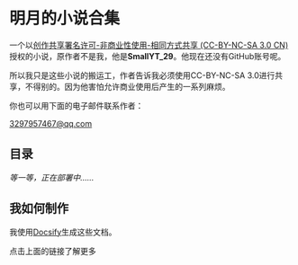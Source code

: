 # 明月的小说合集
一个以[创作共享署名许可-非商业性使用-相同方式共享 (CC-BY-NC-SA 3.0 CN) ](https://creativecommons.org/licenses/by-nc-sa/3.0/cn/)授权的小说，原作者不是我，他是**SmallYT_29**。他现在还没有GitHub账号呢。

所以我只是这些小说的搬运工，作者告诉我必须使用CC-BY-NC-SA 3.0进行共享，不得别的。因为他害怕允许商业使用后产生的一系列麻烦。

你也可以用下面的电子邮件联系作者：

[3297957467@qq.com](mailto:3297957467@qq.com)
## 目录

*等一等，正在部署中……*

## 我如何制作

我使用[Docsify](https://docsify.js.org/)生成这些文档。 

点击上面的链接了解更多
